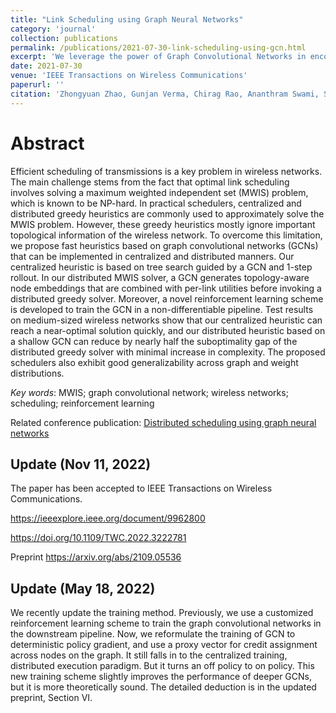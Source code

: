 ```yaml
---
title: "Link Scheduling using Graph Neural Networks"
category: 'journal'
collection: publications
permalink: /publications/2021-07-30-link-scheduling-using-gcn.html
excerpt: 'We leverage the power of Graph Convolutional Networks in encoding topological information into node embeddings, to enhance the existing algorithmic frameworks of distributed greedy scheduler as well as centralized tree search for solving maximum weighted independent set (MWIS) problem in an efficient and approximate manner. This improves the performance of both distributed and centralized link scheduling in wireless multi-hop networks.'
date: 2021-07-30
venue: 'IEEE Transactions on Wireless Communications'
paperurl: ''
citation: 'Zhongyuan Zhao, Gunjan Verma, Chirag Rao, Ananthram Swami, Santiago Segarra, &quot; Link Scheduling Using Graph Neural Networks,&quot; in <i>IEEE Transactions on Wireless Communications</i>, vol. 22, no. 6, pp. 3997-4012, June 2023, doi: 10.1109/TWC.2022.3222781 .'
---
```


Abstract
===
Efficient scheduling of transmissions is a key problem in wireless networks. 
The main challenge stems from the fact that optimal link scheduling involves solving a maximum weighted independent set (MWIS) problem, which is known to be NP-hard. 
In practical schedulers, centralized and distributed greedy heuristics are commonly used to approximately solve the MWIS problem.
However, these greedy heuristics mostly ignore important topological information of the wireless network.
To overcome this limitation, we propose fast heuristics based on graph convolutional networks (GCNs) that can be implemented in centralized and distributed manners.
Our centralized heuristic is based on tree search guided by a GCN and 1-step rollout.
In our distributed MWIS solver, a GCN generates topology-aware node embeddings that are combined with per-link utilities before invoking a distributed greedy solver. 
Moreover, a novel reinforcement learning scheme is developed to train the GCN in a non-differentiable pipeline.
Test results on medium-sized wireless networks show that our centralized heuristic can reach a near-optimal solution quickly, and our distributed heuristic based on a shallow GCN can reduce by nearly half the suboptimality gap of the distributed greedy solver with minimal increase in complexity. 
The proposed schedulers also exhibit good generalizability across graph and weight distributions.


_Key words_: MWIS; graph convolutional network; wireless networks; scheduling; reinforcement learning

Related conference publication: [Distributed scheduling using graph neural networks](/publications/2021-01-30-DGCN.html)

## Update (Nov 11, 2022)
The paper has been accepted to IEEE Transactions on Wireless Communications.

<https://ieeexplore.ieee.org/document/9962800>

<https://doi.org/10.1109/TWC.2022.3222781>

Preprint 
<https://arxiv.org/abs/2109.05536>

## Update (May 18, 2022)

We recently update the training method. Previously, we use a customized reinforcement learning scheme to train the graph convolutional networks in the downstream pipeline. Now, we reformulate the training of GCN to deterministic policy gradient, and use a proxy vector for credit assignment across nodes on the graph. It still falls in to the centralized training, distributed execution paradigm. But it turns an off policy to on policy. This new training scheme slightly improves the performance of deeper GCNs, but it is more theoretically sound. The detailed deduction is in the updated preprint, Section VI. 
